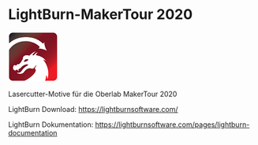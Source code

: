 # LightBurn-MakerTour 2020

![LB](https://github.com/frankyhub/png/blob/master/lightburn.png)

Lasercutter-Motive für die Oberlab MakerTour 2020

LightBurn Download: https://lightburnsoftware.com/

LightBurn Dokumentation: https://lightburnsoftware.com/pages/lightburn-documentation
